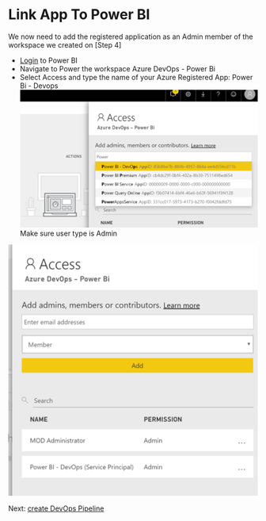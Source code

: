 # Link App To Power BI

We now need to add the registered application as an Admin member of the workspace we created on [Step 4]

- [Login] to Power BI
- Navigate to Power the workspace Azure DevOps - Power Bi
- Select Access and type the name of your Azure Registered App: Power Bi - Devops
![app registration list](app-service-principal.png)
 Make sure user type is Admin

![app registration list](app-service-principal-finished.png)

Next: [create DevOps Pipeline]

[create DevOps Pipeline]:<https://github.com/Microsoft-USEduAzure/workshops/tree/master/powerbi-devops/7-CreateDevOpsPipeline/ReadMe.md>
[Login]:https://powerbi.microsoft.com/en-us/landing/signin/
